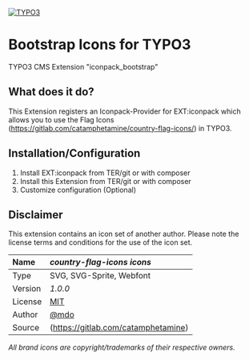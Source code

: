 [![TYPO3](https://img.shields.io/badge/TYPO3-iconpack-%23f49700?style=for-the-badge)](https://extensions.typo3.org/extension/iconpack/)

# Bootstrap Icons for TYPO3

TYPO3 CMS Extension "iconpack_bootstrap"

## What does it do?

This Extension registers an Iconpack-Provider for EXT:iconpack which allows you to use the Flag Icons (https://gitlab.com/catamphetamine/country-flag-icons/) in TYPO3.

## Installation/Configuration

1. Install EXT:iconpack from TER/git or with composer
2. Install this Extension from TER/git or with composer
3. Customize configuration (Optional)

## Disclaimer

This extension contains an icon set of another author. Please note the license terms and conditions for the use of the icon set.

| Name    | _country-flag-icons icons_                                    |
| :------ |:--------------------------------------------------------------|
| Type    | SVG, SVG-Sprite, Webfont                                      |
| Version | _1.0.0_                                                       |
| License | [MIT](https://opensource.org/licenses/MIT)                    |
| Author  | [@mdo](https://gitlab.com/catamphetamine/country-flag-icons/) |
| Source  | (https://gitlab.com/catamphetamine)                           |

_All brand icons are copyright/trademarks of their respective owners._
